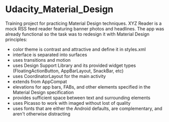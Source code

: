 # Udacity_Material_Design
Training project for practicing Material Design teсhniques.
XYZ Reader is a mock RSS feed reader featuring banner photos and headlines. The app was already functional so the task was to redesign
it with Material Design principles:
- color theme is contrast and attractive and define it in styles.xml
- interface is separated into surfaces
- uses transitions and motion
- uses Design Support Library and its provided widget types (FloatingActionButton, AppBarLayout, SnackBar, etc)
- uses CoordinatorLayout for the main activity
- extends from AppCompat
- elevations for app bars, FABs, and other elements specified in the Material Design specification
- provides sufficient space between text and surrounding elements
- uses Picasso to work with imaged without lost of quality
- uses fonts that are either the Android defaults, are complementary, and aren't otherwise distracting
